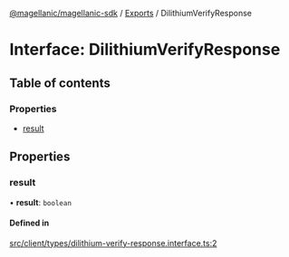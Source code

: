 [@magellanic/magellanic-sdk](../README.md) / [Exports](../modules.md) / DilithiumVerifyResponse

# Interface: DilithiumVerifyResponse

## Table of contents

### Properties

- [result](DilithiumVerifyResponse.md#result)

## Properties

### result

• **result**: `boolean`

#### Defined in

[src/client/types/dilithium-verify-response.interface.ts:2](https://github.com/Magellanic-AI/magellanic-sdk-nodejs/blob/7e16304/src/client/types/dilithium-verify-response.interface.ts#L2)
